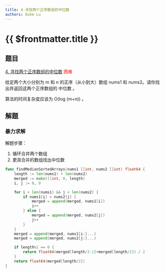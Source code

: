 ```yaml
---
title: 4.寻找两个正序数组的中位数
authors: Duke Lu
---
```


# {{ $frontmatter.title }}

## 题目

[4. 寻找两个正序数组的中位数](https://leetcode.cn/problems/median-of-two-sorted-arrays/) <span style="color: red;">困难</span>

给定两个大小分别为 m 和 n 的正序（从小到大）数组 nums1 和 nums2。请你找出并返回这两个正序数组的 中位数 。

算法的时间复杂度应该为 O(log (m+n)) 。

## 解题

### 暴力求解

解题步骤：
1. 循环合并两个数组
2. 更具合并的数组找出中位数

```go
func findMedianSortedArrays(nums1 []int, nums2 []int) float64 {
	length := len(nums1) + len(nums2)
	merged := make([]int, 0, length)
	i, j := 0, 0

	for i < len(nums1) && j < len(nums2) {
		if nums1[i] < nums2[j] {
			merged = append(merged, nums1[i])
			i++
		} else {
			merged = append(merged, nums2[j])
			j++
		}
	}
	merged = append(merged, nums1[i:]...)
	merged = append(merged, nums2[j:]...)

	if length%2 == 0 {
		return float64(merged[length/2-1]+merged[length/2]) / 2
	}
	return float64(merged[length/2])
}
```